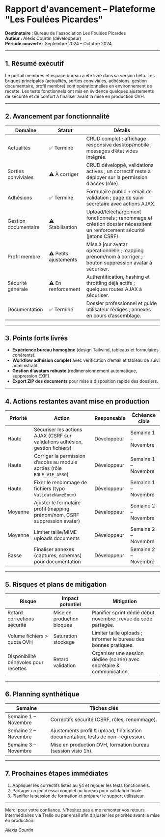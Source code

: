 # Rapport d'avancement – Plateforme "Les Foulées Picardes"

**Destinataire :** Bureau de l'association Les Foulées Picardes  
**Auteur :** Alexis Courtin (développeur)  
**Période couverte :** Septembre 2024 – Octobre 2024

---

## 1. Résumé exécutif

Le portail membres et espace bureau a été livré dans sa version bêta. Les briques principales (actualités, sorties conviviales, adhésions, gestion documentaire, profil membre) sont opérationnelles en environnement de recette. Les tests fonctionnels ont mis en évidence quelques ajustements de sécurité et de confort à finaliser avant la mise en production OVH.

---

## 2. Avancement par fonctionnalité

| Domaine | Statut | Détails |
| --- | --- | --- |
| Actualités | ✅ Terminé | CRUD complet ; affichage responsive desktop/mobile ; messages d’état vides intégrés. |
| Sorties conviviales | ⚠️ À corriger | CRUD développé, validations actives ; un correctif reste à déployer sur la permission d’accès (rôle). |
| Adhésions | ✅ Terminé | Formulaire public + email de validation ; page de suivi secrétaire avec actions AJAX. |
| Gestion documentaire | ⚠️ Stabilisation | Upload/téléchargement fonctionnels ; renommage et création dossier nécessitent un renforcement sécurité (jetons CSRF). |
| Profil membre | ⚠️ Petits ajustements | Mise à jour avatar opérationnelle ; mapping prénom/nom à corriger ; bouton suppression avatar à sécuriser. |
| Sécurité générale | ⚠️ En renforcement | Authentification, hashing et throttling déjà actifs ; quelques routes AJAX à sécuriser. |
| Documentation | ✅ Terminé | Dossier professionnel et guide utilisateur rédigés ; annexes en cours d’assemblage. |

---

## 3. Points forts livrés

- **Expérience bureau homogène** (design Tailwind, tableaux et formulaires cohérents).
- **Workflow adhésion complet** avec vérification d’email et tableau de suivi administratif.
- **Gestion d’avatars robuste** (redimensionnement automatique, suppression EXIF).
- **Export ZIP des documents** pour mise à disposition rapide des dossiers.

---

## 4. Actions restantes avant mise en production

| Priorité | Action | Responsable | Échéance cible |
| --- | --- | --- | --- |
| Haute | Sécuriser les actions AJAX (CSRF sur validations adhésion, gestion fichiers) | Développeur | Semaine 1 – Novembre |
| Haute | Corriger la permission d’accès au module sorties (rôle `ROLE_VIE_ASSO`) | Développeur | Semaine 1 – Novembre |
| Haute | Fixer le renommage de fichiers (typo `ValidateNameEnum`) | Développeur | Semaine 1 – Novembre |
| Moyenne | Ajuster le formulaire profil (mapping prénom/nom, CSRF suppression avatar) | Développeur | Semaine 2 – Novembre |
| Moyenne | Limiter taille/MIME uploads documents | Développeur | Semaine 2 – Novembre |
| Basse | Finaliser annexes (captures, schémas) pour documentation | Développeur | Semaine 2 – Novembre |

---

## 5. Risques et plans de mitigation

| Risque | Impact potentiel | Mitigation |
| --- | --- | --- |
| Retard corrections sécurité | Mise en production bloquée | Planifier sprint dédié début novembre ; revue de code partagée. |
| Volume fichiers > quota OVH | Saturation stockage | Limiter taille uploads ; informer le bureau des bonnes pratiques. |
| Disponibilité bénévoles pour recettes | Retard validation | Organiser une session dédiée (soirée) avec secrétaire & communication. |

---

## 6. Planning synthétique

| Semaine | Tâches clés |
| --- | --- |
| Semaine 1 – Novembre | Correctifs sécurité (CSRF, rôles, renommage). |
| Semaine 2 – Novembre | Ajustements profil & upload, finalisation documentation, tests de non-régression. |
| Semaine 3 – Novembre | Mise en production OVH, formation bureau (session visio 1h). |

---

## 7. Prochaines étapes immédiates

1. Appliquer les correctifs listés au §4 et rejouer les tests fonctionnels.
2. Partager un jeu d’essai complet au bureau pour validation finale.
3. Planifier la session de formation et préparer le support utilisateur.

---

Merci pour votre confiance. N’hésitez pas à me remonter vos retours intermédiaires via Trello ou par email afin d’ajuster les priorités avant la mise en production.

*Alexis Courtin*
